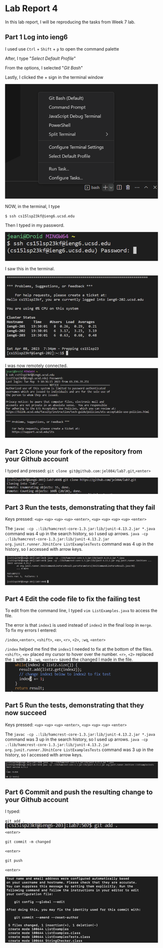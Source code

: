 # **Lab Report 4**
In this lab report, I will be reproducing the tasks from Week 7 lab.

## **Part 1** Log into ieng6
I used use `Ctrl` + `Shift` + `p` to open the command palette

After, I type "*Select Default Profile*"

From the options, I selected "*Git Bash*"

Lastly, I clicked the + sign in the terminal window

![Image](bash.png)

NOW, in the terminal, I type 

`$ ssh cs15lsp23kf@ieng6.ucsd.edu`

Then I typed in my password.

![Image](password.png)

I saw this in the terminal. 

![Image](yay.png)

I was now remotely connected.
![Image](loging.png)

## **Part 2** Clone your fork of the repository from your Github account
I typed and pressed: `git clone git@github.com:jel084/lab7.git`,`<enter>`
  
![Image](clone.png)
## **Part 3** Run the tests, demonstrating that they fail
Keys pressed: `<up>` `<up>` `<up>` `<up>` `<enter>`, `<up>` `<up>` `<up>` `<up>` `<enter>` 
  
The `javac -cp .:lib/hamcrest-core-1.3.jar:lib/junit-4.13.2.jar *.java` command was 4 up in the search history, so I used up arrows. `java -cp .:lib/hamcrest-core-1.3.jar:lib/junit-4.13.2.jar org.junit.runner.JUnitCore ListExamplesTests` command was 4 up in the history, so I accessed with arrow keys.

![Image](testing.png)
## **Part 4** Edit the code file to fix the failing test
To edit from the command line, I typed `vim ListExamples.java` to access the file.

The error is that `index1` is used instead of `index2` in the final loop in `merge`. To fix my errors I entered:

`/index`,`<enter>`, `<shift>`, `<e>`, `<r>`, `<2>`, `:wq`, `<enter>`

`/index` helped me find the `index1` I needed to fix at the bottom of the files. `<shift>`, `<e>` placed my cursor to hover over the number. `<r>`, `<2>` replaced the `1` with a `2`. `:wq`, `<enter>` saved the changed I made in the file.
![Image](fixed.png)

## **Part 5** Run the tests, demonstrating that they now succeed
Keys pressed: `<up>` `<up>` `<up>` `<enter>`, `<up>` `<up>` `<up>` `<enter>` 
  
The `javac -cp .:lib/hamcrest-core-1.3.jar:lib/junit-4.13.2.jar *.java` command was 3 up in the search history, so I used up arrows. `java -cp .:lib/hamcrest-core-1.3.jar:lib/junit-4.13.2.jar org.junit.runner.JUnitCore ListExamplesTests` command was 3 up in the history, so I accessed with arrow keys.

![Image](passing.png)
## **Part 6** Commit and push the resulting change to your Github account
I typed:

`git add .`
![Image](bru.png)
`<enter>`

`git commit -m changed`

`<enter>`

`git push`

`<enter>`

![Image](IMG_20230602_233904_938.jpg)

